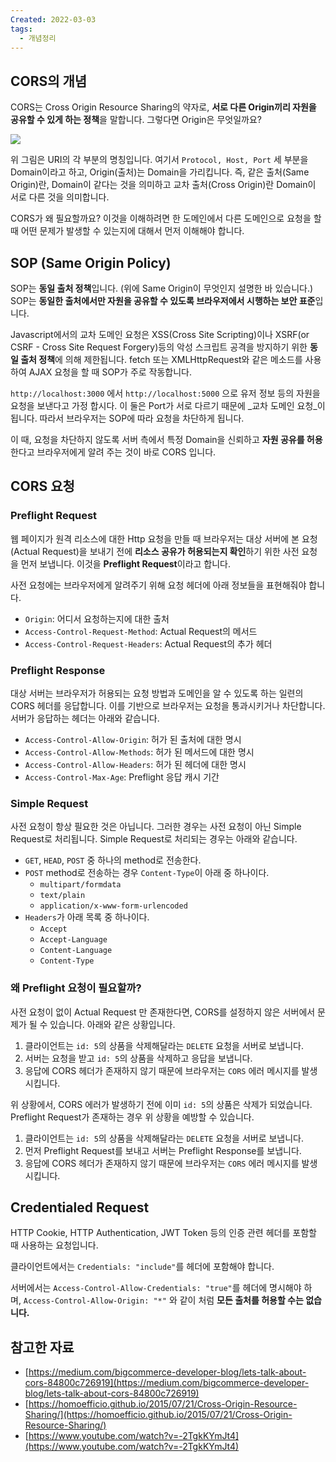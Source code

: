 ```yaml
---
Created: 2022-03-03
tags:
  - 개념정리
---
```

## CORS의 개념

CORS는 Cross Origin Resource Sharing의 약자로, **서로 다른 Origin끼리 자원을 공유할 수 있게 하는 정책**을 말합니다. 그렇다면 Origin은 무엇일까요?

![](https://velog.velcdn.com/images%2Fjohnyworld%2Fpost%2F32451304-ea2f-40f4-98a0-5ee532714bef%2FScreen%20Shot%202022-03-03%20at%2010.53.52%20AM.png)

위 그림은 URI의 각 부분의 명칭입니다. 여기서 `Protocol, Host, Port` 세 부분을 Domain이라고 하고, Origin(출처)는 Domain을 가리킵니다. 즉, 같은 출처(Same Origin)란, Domain이 같다는 것을 의미하고 교차 출처(Cross Origin)란 Domain이 서로 다른 것을 의미합니다.

CORS가 왜 필요할까요? 이것을 이해하려면 한 도메인에서 다른 도메인으로 요청을 할때 어떤 문제가 발생할 수 있는지에 대해서 먼저 이해해야 합니다.

## SOP (Same Origin Policy)

SOP는 **동일 출처 정책**입니다. (위에 Same Origin이 무엇인지 설명한 바 있습니다.) SOP는 **동일한 출처에서만 자원을 공유할 수 있도록 브라우저에서 시행하는 보안 표준**입니다.

Javascript에서의 교차 도메인 요청은 XSS(Cross Site Scripting)이나 XSRF(or CSRF - Cross Site Request Forgery)등의 악성 스크립트 공격을 방지하기 위한 **동일 출처 정책**에 의해 제한됩니다. fetch 또는 XMLHttpRequest와 같은 메소드를 사용하여 AJAX 요청을 할 때 SOP가 주로 작동합니다.

`http://localhost:3000` 에서 `http://localhost:5000` 으로 유저 정보 등의 자원을 요청을 보낸다고 가정 합시다. 이 둘은 Port가 서로 다르기 때문에 _교차 도메인 요청_이 됩니다. 따라서 브라우저는 SOP에 따라 요청을 차단하게 됩니다.

이 때, 요청을 차단하지 않도록 서버 측에서 특정 Domain을 신뢰하고 **자원 공유를 허용**한다고 브라우저에게 알려 주는 것이 바로 CORS 입니다.

## CORS 요청

### Preflight Request

웹 페이지가 원격 리소스에 대한 Http 요청을 만들 때 브라우저는 대상 서버에 본 요청(Actual Request)을 보내기 전에 **리소스 공유가 허용되는지 확인**하기 위한 사전 요청을 먼저 보냅니다. 이것을 **Preflight Request**이라고 합니다.

사전 요청에는 브라우저에게 알려주기 위해 요청 헤더에 아래 정보들을 표현해줘야 합니다.

-   `Origin`: 어디서 요청하는지에 대한 출처
-   `Access-Control-Request-Method`: Actual Request의 메서드
-   `Access-Control-Request-Headers`: Actual Request의 추가 헤더

### Preflight Response

대상 서버는 브라우저가 허용되는 요청 방법과 도메인을 알 수 있도록 하는 일련의 CORS 헤더를 응답합니다. 이를 기반으로 브라우저는 요청을 통과시키거나 차단합니다. 서버가 응답하는 헤더는 아래와 같습니다.

-   `Access-Control-Allow-Origin`: 허가 된 출처에 대한 명시
-   `Access-Control-Allow-Methods`: 허가 된 메서드에 대한 명시
-   `Access-Control-Allow-Headers`: 허가 된 헤더에 대한 명시
-   `Access-Control-Max-Age`: Preflight 응답 캐시 기간

### Simple Request

사전 요청이 항상 필요한 것은 아닙니다. 그러한 경우는 사전 요청이 아닌 Simple Request로 처리됩니다. Simple Request로 처리되는 경우는 아래와 같습니다.

-   `GET`, `HEAD`, `POST` 중 하나의 method로 전송한다.
-   `POST` method로 전송하는 경우 `Content-Type`이 아래 중 하나이다.
    -   `multipart/formdata`
    -   `text/plain`
    -   `application/x-www-form-urlencoded`
-   `Headers`가 아래 목록 중 하나이다.
    -   `Accept`
    -   `Accept-Language`
    -   `Content-Language`
    -   `Content-Type`

### 왜 Preflight 요청이 필요할까?

사전 요청이 없이 Actual Request 만 존재한다면, CORS를 설정하지 않은 서버에서 문제가 될 수 있습니다. 아래와 같은 상황입니다.

1.  클라이언트는 `id: 5`의 상품을 삭제해달라는 `DELETE` 요청을 서버로 보냅니다.
2.  서버는 요청을 받고 `id: 5`의 상품을 삭제하고 응답을 보냅니다.
3.  응답에 CORS 헤더가 존재하지 않기 때문에 브라우저는 `CORS` 에러 메시지를 발생시킵니다.

위 상황에서, CORS 에러가 발생하기 전에 이미 `id: 5`의 상품은 삭제가 되었습니다. Preflight Request가 존재하는 경우 위 상황을 예방할 수 있습니다.

1.  클라이언트는 `id: 5`의 상품을 삭제해달라는 `DELETE` 요청을 서버로 보냅니다.
2.  먼저 Preflight Request를 보내고 서버는 Preflight Response를 보냅니다.
3.  응답에 CORS 헤더가 존재하지 않기 때문에 브라우저는 `CORS` 에러 메시지를 발생시킵니다.

## Credentialed Request

HTTP Cookie, HTTP Authentication, JWT Token 등의 인증 관련 헤더를 포함할 때 사용하는 요청입니다.

클라이언트에서는 `Credentials: "include"`를 헤더에 포함해야 합니다.

서버에서는 `Access-Control-Allow-Credentials: "true"`를 헤더에 명시해야 하며, `Access-Control-Allow-Origin: "*"` 와 같이 처럼 **모든 출처를 허용할 수는 없습니다.**

## 참고한 자료

-   [https://medium.com/bigcommerce-developer-blog/lets-talk-about-cors-84800c726919](https://medium.com/bigcommerce-developer-blog/lets-talk-about-cors-84800c726919)
-   [https://homoefficio.github.io/2015/07/21/Cross-Origin-Resource-Sharing/](https://homoefficio.github.io/2015/07/21/Cross-Origin-Resource-Sharing/)
-   [https://www.youtube.com/watch?v=-2TgkKYmJt4](https://www.youtube.com/watch?v=-2TgkKYmJt4)